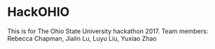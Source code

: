# HackOHIO
This is for The Ohio State University hackathon 2017.
Team members: Rebecca Chapman, Jialin Lu, Luyu Liu, Yuxiao Zhao
